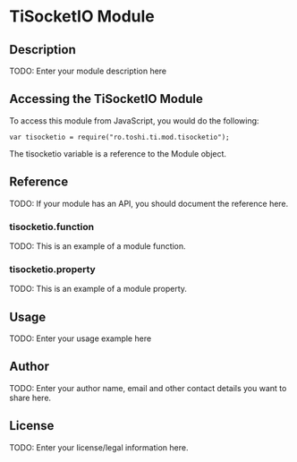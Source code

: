 # TiSocketIO Module

## Description

TODO: Enter your module description here

## Accessing the TiSocketIO Module

To access this module from JavaScript, you would do the following:

    var tisocketio = require("ro.toshi.ti.mod.tisocketio");

The tisocketio variable is a reference to the Module object.

## Reference

TODO: If your module has an API, you should document
the reference here.

### tisocketio.function

TODO: This is an example of a module function.

### tisocketio.property

TODO: This is an example of a module property.

## Usage

TODO: Enter your usage example here

## Author

TODO: Enter your author name, email and other contact
details you want to share here.

## License

TODO: Enter your license/legal information here.
